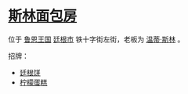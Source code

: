 # [斯林面包房](../餐饮门店/斯林面包房)

位于 [鲁恩王国](../国家/鲁恩王国.md) [廷根市](../地区/廷根市.md) 铁十字街左街，老板为 [温蒂·斯林](../龙套/温蒂·斯林.md) 。

招牌：
+ [廷根饼](../食物及饮料/廷根饼.md)
+ [柠檬蛋糕](../食物及饮料/柠檬蛋糕.md)
